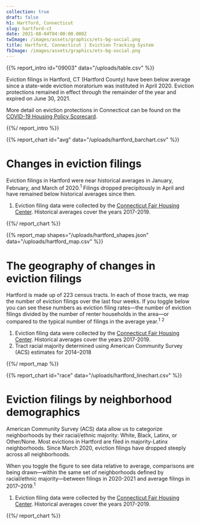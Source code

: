```yaml
---
collection: true
draft: false
h1: Hartford, Connecticut
slug: hartford-ct
date: 2021-08-04T04:00:00.000Z
twImage: /images/assets/graphics/ets-bg-social.png
title: Hartford, Connecticut | Eviction Tracking System
fbImage: /images/assets/graphics/ets-bg-social.png
---
```


{{% report_intro id="09003" data="/uploads/table.csv" %}}

Eviction filings in Hartford, CT (Hartford County) have been below average since a state-wide eviction moratorium was instituted in April 2020. Eviction protections remained in effect through the remainder of the year and expired on June 30, 2021.

More detail on eviction protections in Connecticut can be found on the [COVID-19 Housing Policy Scorecard](https://evictionlab.org/covid-policy-scorecard/ct/).

{{%/ report_intro %}}



{{% report_chart id="avg" data="/uploads/hartford_barchart.csv" %}}

# Changes in eviction filings

Eviction filings in Hartford were near historical averages in January, February, and March of 2020.<sup>1</sup> Filings dropped precipitously in April and have remained below historical averages since then. 

1. Eviction filing data were collected by the [Connecticut Fair Housing Center](https://www.ctfairhousing.org/). Historical averages cover the years 2017-2019.

{{%/ report_chart %}}



{{% report_map shapes="/uploads/hartford_shapes.json" data="/uploads/hartford_map.csv" %}}





# The geography of changes in eviction filings

Hartford is made up of 223 census tracts. In each of those tracts, we map the number of eviction filings over the last four weeks. If you toggle below you can see these numbers as eviction filing rates—the number of eviction filings divided by the number of renter households in the area—or compared to the typical number of filings in the average year.<sup>1</sup> <sup>2</sup>

1. Eviction filing data were collected by the [Connecticut Fair Housing Center](https://www.ctfairhousing.org/). Historical averages cover the years 2017-2019.
2. Tract racial majority determined using American Community Survey (ACS) estimates for 2014–2018





{{%/ report_map %}}



{{% report_chart id="race" data="/uploads/hartford_linechart.csv" %}}



# Eviction filings by neighborhood demographics

American Community Survey (ACS) data allow us to categorize neighborhoods by their racial/ethnic majority: White, Black, Latinx, or Other/None. Most evictions in Hartford are filed in majority-Latinx neighborhoods. Since March 2020, eviction filings have dropped steeply across all neighborhoods.

When you toggle the figure to see data relative to average, comparisons are being drawn—within the same set of neighborhoods defined by racial/ethnic majority—between filings in 2020-2021 and average filings in 2017–2019.<sup>1</sup>

1. Eviction filing data were collected by the [Connecticut Fair Housing Center](https://www.ctfairhousing.org/). Historical averages cover the years 2017-2019.



{{%/ report_chart %}}
